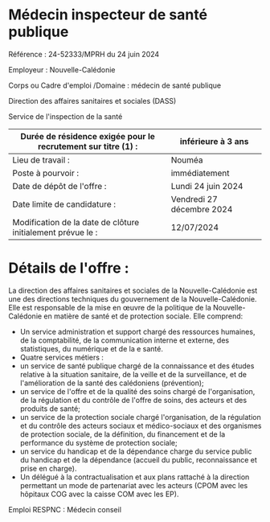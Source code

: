 # Médecin inspecteur de santé publique

Référence : 24-52333/MPRH du 24 juin 2024

Employeur : Nouvelle-Calédonie

Corps ou Cadre d'emploi /Domaine : médecin de santé publique

Direction des affaires sanitaires et sociales (DASS)

Service de l'inspection de la santé

|Durée de résidence exigée pour le recrutement sur titre (1) :|inférieure à 3 ans|
|---|---|
|Lieu de travail :|Nouméa|
|Poste à pourvoir :|immédiatement|
|Date de dépôt de l'offre :|Lundi 24 juin 2024|
|Date limite de candidature :|Vendredi 27 décembre 2024|
|Modification de la date de clôture initialement prévue le :|12/07/2024|

# Détails de l'offre :

La direction des affaires sanitaires et sociales de la Nouvelle-Calédonie est une des directions techniques du gouvernement de la Nouvelle-Calédonie. Elle est responsable de la mise en œuvre de la politique de la Nouvelle-Calédonie en matière de santé et de protection sociale. Elle comprend:

- Un service administration et support chargé des ressources humaines, de la comptabilité, de la communication interne et externe, des statistiques, du numérique et de la e santé.
- Quatre services métiers :
- un service de santé publique chargé de la connaissance et des études relative à la situation sanitaire, de la veille et de la surveillance, et de l'amélioration de la santé des calédoniens (prévention);
- un service de l'offre et de la qualité des soins chargé de l'organisation, de la régulation et du contrôle de l'offre de soins, des acteurs et des produits de santé;
- un service de la protection sociale chargé l'organisation, de la régulation et du contrôle des acteurs sociaux et médico-sociaux et des organismes de protection sociale, de la définition, du financement et de la performance du système de protection sociale;
- un service du handicap et de la dépendance charge du service public du handicap et de la dépendance (accueil du public, reconnaissance et prise en charge).
- Un délégué à la contractualisation et aux plans rattaché à la direction permettant un mode de partenariat avec les acteurs (CPOM avec les hôpitaux COG avec la caisse COM avec les EP).

Emploi RESPNC : Médecin conseil